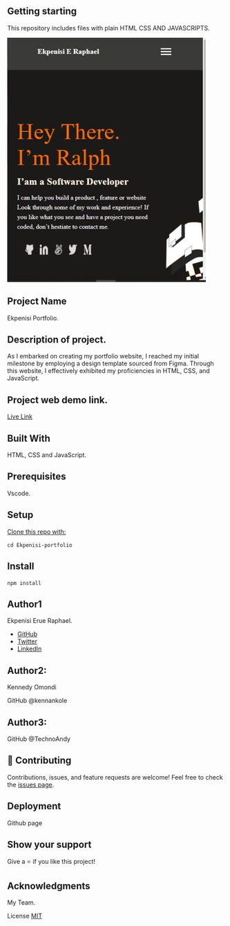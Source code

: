 ## Getting starting
This repository includes files with plain HTML CSS AND JAVASCRIPTS.

![](./images/WhatsApp%20Image%202022-08-18%20at%206.32.03%20AM.jpeg)
## Project Name
Ekpenisi Portfolio.

## Description of project.
As I embarked on creating my portfolio website, I reached my initial milestone by employing a design template sourced from Figma. Through this website, I effectively exhibited my proficiencies in HTML, CSS, and JavaScript.

## Project web demo link.
[Live Link](https://eerapheal.github.io/Ekpenisi-portfolio/)

## Built With
HTML, CSS and JavaScript.

## Prerequisites
Vscode.

## Setup
[Clone this repo with:](https://github.com/eerapheal/Ekpenisi-portfolio.git)

```
cd Ekpenisi-portfolio
```
## Install
```
npm install
```
## Author1
Ekpenisi Erue Raphael.
 
- [GitHub](https://github.com/eerapheal) 
- [Twitter](https://twitter.com/ekpenisiraphael) 
- [LinkedIn](https://www.linkedin.com/in/ekpenisi-e-raphael-9678a221a/)

## Author2:
Kennedy Omondi

GitHub @kennankole

## Author3:
GitHub @TechnoAndy

## 🤝 Contributing
Contributions, issues, and feature requests are welcome!
Feel free to check the [issues page](https://github.com/eerapheal/Ekpenisi-portfolio/issues/).

## Deployment
Github page

## Show your support
Give a ⭐️ if you like this project!

## Acknowledgments
My Team.

License
[MIT](https://github.com/eerapheal/Ekpenisi-portfolio/blob/main/LICENSE)

